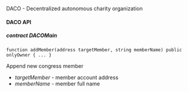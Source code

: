 DACO - Decentralized autonomous charity organization

#### DACO API

##### contract DACOMain
```
function addMember(address targetMember, string memberName) public onlyOwner { ... }
```
Append new congress member
* *targetMember* - member account address
* *memberName* - member full name


